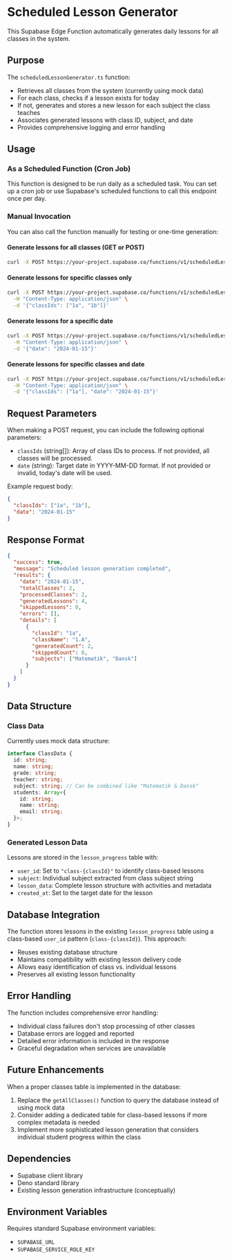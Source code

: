 # Scheduled Lesson Generator

This Supabase Edge Function automatically generates daily lessons for all classes in the system.

## Purpose

The `scheduledLessonGenerator.ts` function:
- Retrieves all classes from the system (currently using mock data)
- For each class, checks if a lesson exists for today
- If not, generates and stores a new lesson for each subject the class teaches
- Associates generated lessons with class ID, subject, and date
- Provides comprehensive logging and error handling

## Usage

### As a Scheduled Function (Cron Job)

This function is designed to be run daily as a scheduled task. You can set up a cron job or use Supabase's scheduled functions to call this endpoint once per day.

### Manual Invocation

You can also call the function manually for testing or one-time generation:

#### Generate lessons for all classes (GET or POST)
```bash
curl -X POST https://your-project.supabase.co/functions/v1/scheduledLessonGenerator
```

#### Generate lessons for specific classes only
```bash
curl -X POST https://your-project.supabase.co/functions/v1/scheduledLessonGenerator \
  -H "Content-Type: application/json" \
  -d '{"classIds": ["1a", "1b"]}'
```

#### Generate lessons for a specific date
```bash
curl -X POST https://your-project.supabase.co/functions/v1/scheduledLessonGenerator \
  -H "Content-Type: application/json" \
  -d '{"date": "2024-01-15"}'
```

#### Generate lessons for specific classes and date
```bash
curl -X POST https://your-project.supabase.co/functions/v1/scheduledLessonGenerator \
  -H "Content-Type: application/json" \
  -d '{"classIds": ["1a"], "date": "2024-01-15"}'
```

## Request Parameters

When making a POST request, you can include the following optional parameters:

- `classIds` (string[]): Array of class IDs to process. If not provided, all classes will be processed.
- `date` (string): Target date in YYYY-MM-DD format. If not provided or invalid, today's date will be used.

Example request body:
```json
{
  "classIds": ["1a", "1b"],
  "date": "2024-01-15"
}
```

## Response Format

```json
{
  "success": true,
  "message": "Scheduled lesson generation completed",
  "results": {
    "date": "2024-01-15",
    "totalClasses": 2,
    "processedClasses": 2,
    "generatedLessons": 4,
    "skippedLessons": 0,
    "errors": [],
    "details": [
      {
        "classId": "1a",
        "className": "1.A",
        "generatedCount": 2,
        "skippedCount": 0,
        "subjects": ["Matematik", "Dansk"]
      }
    ]
  }
}
```

## Data Structure

### Class Data
Currently uses mock data structure:
```typescript
interface ClassData {
  id: string;
  name: string;
  grade: string;
  teacher: string;
  subject: string; // Can be combined like "Matematik & Dansk"
  students: Array<{
    id: string;
    name: string;
    email: string;
  }>;
}
```

### Generated Lesson Data
Lessons are stored in the `lesson_progress` table with:
- `user_id`: Set to `"class-{classId}"` to identify class-based lessons
- `subject`: Individual subject extracted from class subject string
- `lesson_data`: Complete lesson structure with activities and metadata
- `created_at`: Set to the target date for the lesson

## Database Integration

The function stores lessons in the existing `lesson_progress` table using a class-based `user_id` pattern (`class-{classId}`). This approach:
- Reuses existing database structure
- Maintains compatibility with existing lesson delivery code
- Allows easy identification of class vs. individual lessons
- Preserves all existing lesson functionality

## Error Handling

The function includes comprehensive error handling:
- Individual class failures don't stop processing of other classes
- Database errors are logged and reported
- Detailed error information is included in the response
- Graceful degradation when services are unavailable

## Future Enhancements

When a proper classes table is implemented in the database:
1. Replace the `getAllClasses()` function to query the database instead of using mock data
2. Consider adding a dedicated table for class-based lessons if more complex metadata is needed
3. Implement more sophisticated lesson generation that considers individual student progress within the class

## Dependencies

- Supabase client library
- Deno standard library
- Existing lesson generation infrastructure (conceptually)

## Environment Variables

Requires standard Supabase environment variables:
- `SUPABASE_URL`
- `SUPABASE_SERVICE_ROLE_KEY`